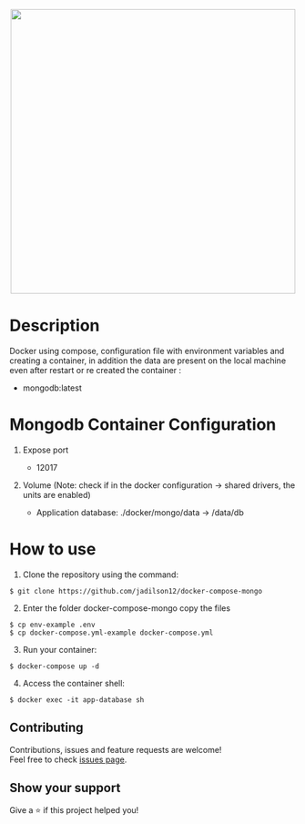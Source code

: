 <p align="center">
   <img src="https://i.imgur.com/oCevKmo.png" width="500">
</p>

# Description

Docker using compose, configuration file with environment variables and creating a container,
in addition the data are present on the local machine even after restart or re created the container :

- mongodb:latest

# Mongodb Container Configuration

1. Expose port

   - 12017

2. Volume (Note: check if in the docker configuration -> shared drivers, the units are enabled)

   - Application database: ./docker/mongo/data -> /data/db

# How to use

1. Clone the repository using the command:

```
$ git clone https://github.com/jadilson12/docker-compose-mongo
```

2. Enter the folder docker-compose-mongo copy the files

```
$ cp env-example .env
$ cp docker-compose.yml-example docker-compose.yml
```

3. Run your container:

```
$ docker-compose up -d
```

4. Access the container shell:

```
$ docker exec -it app-database sh
```

## Contributing

Contributions, issues and feature requests are welcome!<br />Feel free to check [issues page](https://github.com/jadilson12/docker-compose-mongo/issues).

## Show your support

Give a ⭐️ if this project helped you!
